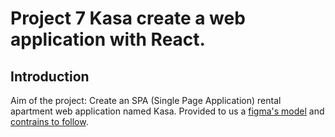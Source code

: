 # Project 7 Kasa create a web application with React.

## Introduction

Aim of the project: Create an SPA (Single Page Application) rental apartment web application named Kasa.
Provided to us a [figma's model](https://www.figma.com/file/bAnXDNqRKCRRP8mY2gcb5p/UI-Design-Kasa-FR?node-id=3%3A0) and [contrains to follow](file:///C:/Users/SYED/Desktop/PROJET%207-Cr%C3%A9ez%20une%20application%20web/Coding+guidelines+Kasa+FR.pdf).



### 

